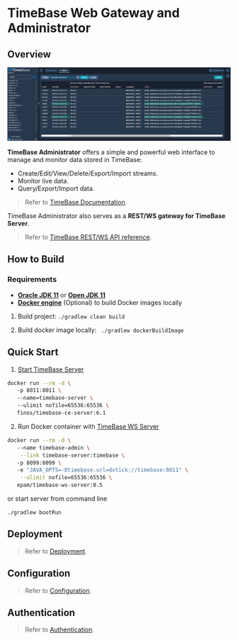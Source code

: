 # TimeBase Web Gateway and Administrator

## Overview 

![](img/web-admin.png)

**TimeBase Administrator** offers a simple and powerful web interface to manage and monitor data stored in TimeBase:

* Create/Edit/View/Delete/Export/Import streams.
* Monitor live data.
* Query/Export/Import data.

> Refer to [TimeBase Documentation](https://kb.timebase.info/admin.html).

TimeBase Administrator also serves as a **REST/WS gateway for TimeBase Server**. 

> Refer to [TimeBase REST/WS API reference](https://docs.deltixhub.com/timebase-api/).

## How to Build

### Requirements

* **[Oracle JDK 11](https://docs.oracle.com/javase/11/docs/technotes/guides/install/install_overview.html)** or **[Open JDK 11](https://adoptopenjdk.net/)**
* **[Docker engine](https://docs.docker.com/engine/installation/)** (Optional) to build Docker images locally

1. Build project:
    ```./gradlew clean build```   
    
2. Build docker image locally:
    ``` ./gradlew dockerBuildImage```

## Quick Start 

1. [Start TimeBase Server](https://kb.timebase.info/community/overview/quick-start)
```bash
docker run --rm -d \ 
   -p 8011:8011 \ 
   --name=timebase-server \ 
   --ulimit nofile=65536:65536 \ 
   finos/timebase-ce-server:6.1
```
2. Run Docker container with [TimeBase WS Server](https://hub.docker.com/r/epam/timebase-ws-server)

```bash
docker run --rm -d \ 
   --name timebase-admin \
    --link timebase-server:timebase \ 
   -p 8099:8099 \ 
   -e "JAVA_OPTS=-Dtimebase.url=dxtick://timebase:8011" \
    --ulimit nofile=65536:65536 \
   epam/timebase-ws-server:0.5
```
or start server from command line

```
./gradlew bootRun
```

## Deployment 

> Refer to [Deployment](https://github.com/epam/TimebaseWS/tree/main/guide/deployment.md).

## Configuration 

> Refer to [Configuration](https://github.com/epam/TimebaseWS/tree/main/guide/configurations.md).

## Authentication 

> Refer to [Authentication](https://github.com/epam/TimebaseWS/tree/main/guide/authentication.md).
